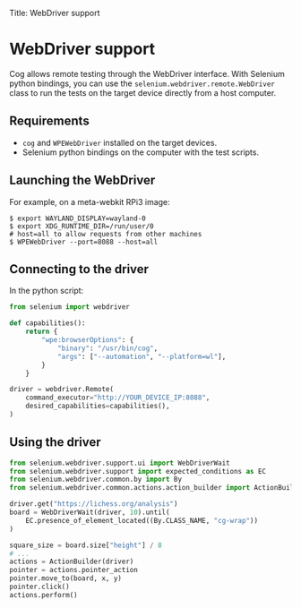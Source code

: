 Title: WebDriver support

# WebDriver support

Cog allows remote testing through the WebDriver interface. With Selenium python
bindings, you can use the `selenium.webdriver.remote.WebDriver` class to run
the tests on the target device directly from a host computer.

## Requirements

* `cog` and `WPEWebDriver` installed on the target devices.
* Selenium python bindings on the computer with the test scripts.

## Launching the WebDriver

For example, on a meta-webkit RPi3 image:

```shell
$ export WAYLAND_DISPLAY=wayland-0
$ export XDG_RUNTIME_DIR=/run/user/0
# host=all to allow requests from other machines
$ WPEWebDriver --port=8088 --host=all
```

## Connecting to the driver

In the python script:

```python
from selenium import webdriver

def capabilities():
    return {
        "wpe:browserOptions": {
            "binary": "/usr/bin/cog",
            "args": ["--automation", "--platform=wl"],
        }
    }

driver = webdriver.Remote(
    command_executor="http://YOUR_DEVICE_IP:8088",
    desired_capabilities=capabilities(),
)
```

## Using the driver

```python
from selenium.webdriver.support.ui import WebDriverWait
from selenium.webdriver.support import expected_conditions as EC
from selenium.webdriver.common.by import By
from selenium.webdriver.common.actions.action_builder import ActionBuilder

driver.get("https://lichess.org/analysis")
board = WebDriverWait(driver, 10).until(
    EC.presence_of_element_located((By.CLASS_NAME, "cg-wrap"))
)

square_size = board.size["height"] / 8
# ...
actions = ActionBuilder(driver)
pointer = actions.pointer_action
pointer.move_to(board, x, y)
pointer.click()
actions.perform()
```